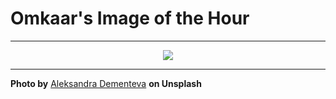 # Omkaar's Image of the Hour

---

<div align="center">

<a href="https://unsplash.com/photos/modern-kitchen-with-light-wood-cabinets-and-a-dining-table-9zfcMAo6m-o">
  <img src="https://images.unsplash.com/photo-1748183781742-a2473d27a763?crop=entropy&cs=tinysrgb&fit=max&fm=jpg&ixid=M3w3NjA2Nzh8MHwxfHJhbmRvbXx8fHx8fHx8fDE3NTA0MTM2MDB8&ixlib=rb-4.1.0&q=80&w=1080" style="max-width:100%; height:auto;">
</a>



</div>

---

**Photo by** [Aleksandra Dementeva](https://unsplash.com/@alex_photogram) **on Unsplash**
